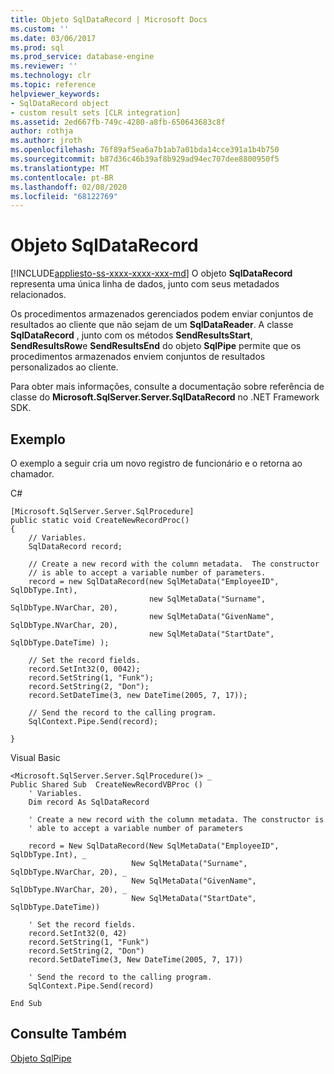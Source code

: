 ```yaml
---
title: Objeto SqlDataRecord | Microsoft Docs
ms.custom: ''
ms.date: 03/06/2017
ms.prod: sql
ms.prod_service: database-engine
ms.reviewer: ''
ms.technology: clr
ms.topic: reference
helpviewer_keywords:
- SqlDataRecord object
- custom result sets [CLR integration]
ms.assetid: 2ed667fb-749c-4280-a8fb-650643683c8f
author: rothja
ms.author: jroth
ms.openlocfilehash: 76f89af5ea6a7b1ab7a01bda14cce391a1b4b750
ms.sourcegitcommit: b87d36c46b39af8b929ad94ec707dee8800950f5
ms.translationtype: MT
ms.contentlocale: pt-BR
ms.lasthandoff: 02/08/2020
ms.locfileid: "68122769"
---
```

# <a name="sqldatarecord-object"></a>Objeto SqlDataRecord
[!INCLUDE[appliesto-ss-xxxx-xxxx-xxx-md](../../includes/appliesto-ss-xxxx-xxxx-xxx-md.md)]
  O objeto **SqlDataRecord** representa uma única linha de dados, junto com seus metadados relacionados.  
  
 Os procedimentos armazenados gerenciados podem enviar conjuntos de resultados ao cliente que não sejam de um **SqlDataReader**. A classe **SqlDataRecord** , junto com os métodos **SendResultsStart**, **SendResultsRow**e **SendResultsEnd** do objeto **SqlPipe** permite que os procedimentos armazenados enviem conjuntos de resultados personalizados ao cliente.  
  
 Para obter mais informações, consulte a documentação sobre referência de classe do **Microsoft.SqlServer.Server.SqlDataRecord** no .NET Framework SDK.  
  
## <a name="example"></a>Exemplo  
 O exemplo a seguir cria um novo registro de funcionário e o retorna ao chamador.  
  
 C#  
  
```  
[Microsoft.SqlServer.Server.SqlProcedure]  
public static void CreateNewRecordProc()  
{  
    // Variables.         
    SqlDataRecord record;  
  
    // Create a new record with the column metadata.  The constructor   
    // is able to accept a variable number of parameters.  
    record = new SqlDataRecord(new SqlMetaData("EmployeeID", SqlDbType.Int),  
                               new SqlMetaData("Surname", SqlDbType.NVarChar, 20),  
                               new SqlMetaData("GivenName", SqlDbType.NVarChar, 20),  
                               new SqlMetaData("StartDate", SqlDbType.DateTime) );  
  
    // Set the record fields.  
    record.SetInt32(0, 0042);  
    record.SetString(1, "Funk");  
    record.SetString(2, "Don");  
    record.SetDateTime(3, new DateTime(2005, 7, 17));  
  
    // Send the record to the calling program.  
    SqlContext.Pipe.Send(record);  
  
}  
```  
  
 Visual Basic  
  
```  
<Microsoft.SqlServer.Server.SqlProcedure()> _  
Public Shared Sub  CreateNewRecordVBProc ()  
    ' Variables.  
    Dim record As SqlDataRecord  
  
    ' Create a new record with the column metadata. The constructor is   
    ' able to accept a variable number of parameters  
  
    record = New SqlDataRecord(New SqlMetaData("EmployeeID", SqlDbType.Int), _  
                           New SqlMetaData("Surname", SqlDbType.NVarChar, 20), _  
                           New SqlMetaData("GivenName", SqlDbType.NVarChar, 20), _  
                           New SqlMetaData("StartDate", SqlDbType.DateTime))  
  
    ' Set the record fields.  
    record.SetInt32(0, 42)  
    record.SetString(1, "Funk")  
    record.SetString(2, "Don")  
    record.SetDateTime(3, New DateTime(2005, 7, 17))  
  
    ' Send the record to the calling program.  
    SqlContext.Pipe.Send(record)  
  
End Sub  
```  
  
## <a name="see-also"></a>Consulte Também  
 [Objeto SqlPipe](../../relational-databases/clr-integration-data-access-in-process-ado-net/sqlpipe-object.md)  
  
  
